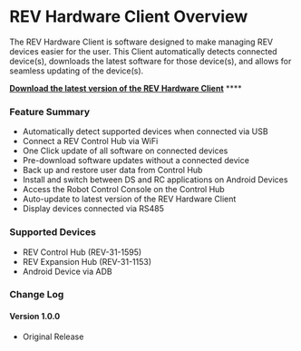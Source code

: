 # REV Hardware Client Overview

The REV Hardware Client is software designed to make managing REV devices easier for the user. This Client automatically detects connected device\(s\), downloads the latest software for those device\(s\), and allows for seamless updating of the device\(s\).

[**Download the latest version of the REV Hardware Client**](https://www.revrobotics.com/content/sw/rev-hw-client/REV-Hardware-Client-Setup-1.0.0.exe) ****

### Feature Summary

* Automatically detect supported devices when connected via USB
* Connect a REV Control Hub via WiFi
* One Click update of all software on connected devices
* Pre-download software updates without a connected device
* Back up and restore user data from Control Hub
* Install and switch between DS and RC applications on Android Devices
* Access the Robot Control Console on the Control Hub
* Auto-update to latest version of the REV Hardware Client
* Display devices connected via RS485

### Supported Devices

* REV Control Hub \(REV-31-1595\)
* REV Expansion Hub \(REV-31-1153\)
* Android Device via ADB

### Change Log

#### Version 1.0.0

* Original Release




